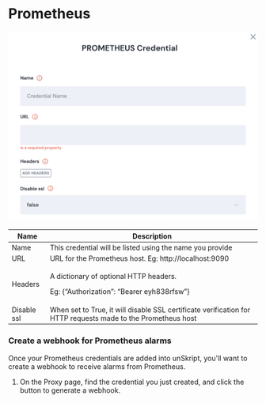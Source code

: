# Prometheus

![Information needed to onboard Prometheus connector](<../../.gitbook/assets/Screen Shot 2022-06-15 at 7.52.25 PM.png>)

| Name        | Description                                                                                                  |
| ----------- | ------------------------------------------------------------------------------------------------------------ |
| Name        | This credential will be listed using the name you provide                                                    |
| URL         | URL for the Prometheus host. Eg: http://localhost:9090                                                       |
| Headers     | <p>A dictionary of optional HTTP headers.</p><p>Eg: {“Authorization”: “Bearer eyh838rfsw”}</p>               |
| Disable ssl | When set to True, it will disable SSL certificate verification for HTTP requests made to the Prometheus host |

### Create a webhook for Prometheus alarms

Once your Prometheus credentials are added into unSkript, you'll want to create a webhook to receive alarms from Prometheus.

1. On the Proxy page, find the credential you just created, and click the button to generate a webhook. &#x20;
